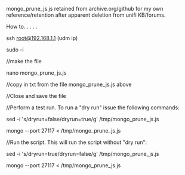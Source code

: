 mongo_prune_js.js retained from archive.org/github for my own reference/retention after apparent deletion from unifi KB/forums.

How to. . . . . 

ssh root@192.168.1.1 (udm ip)

sudo -i

//make the file

nano mongo_prune_js.js

//copy in txt from the file mongo_prune_js.js above

//Close and save the file

//Perform a test run. To run a "dry run" issue the following commands:

sed -i 's/dryrun=false/dryrun=true/g' /tmp/mongo_prune_js.js

mongo --port 27117 < /tmp/mongo_prune_js.js


//Run the script. This will run the script without "dry run":

sed -i 's/dryrun=true/dryrun=false/g' /tmp/mongo_prune_js.js

mongo --port 27117 < /tmp/mongo_prune_js.js
